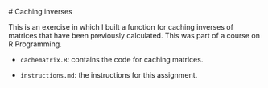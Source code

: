 # Caching inverses

This is an exercise in which I built a function for caching inverses of matrices that have been previously calculated. This was part of a course on R Programming.

- `cachematrix.R`: contains the code for caching matrices.

- `instructions.md`: the instructions for this assignment.
